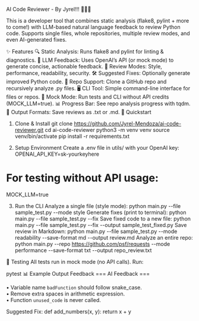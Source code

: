 AI Code Reviewer - By Jyrel!!! 🧑‍💻🤖

This is a developer tool that combines static analysis (flake8, pylint + more to come!) with LLM-based natural language feedback to review Python code.
Supports single files, whole repositories, multiple review modes, and even AI-generated fixes.

✨ Features
🔍 Static Analysis: Runs flake8 and pylint for linting & diagnostics.
🤖 LLM Feedback: Uses OpenAI’s API (or mock mode) to generate concise, actionable feedback.
🧩 Review Modes: Style, performance, readability, security.
🛠️ Suggested Fixes: Optionally generate improved Python code.
📂 Repo Support: Clone a GitHub repo and recursively analyze .py files.
🖥️ CLI Tool: Simple command-line interface for files or repos.
🔄 Mock Mode: Run tests and CLI without API credits (MOCK_LLM=true).
📊 Progress Bar: See repo analysis progress with tqdm.
📑 Output Formats: Save reviews as .txt or .md.
🚀 Quickstart


1. Clone & Install
git clone https://github.com/Jyrel-Mendoza/ai-code-reviewer.git
cd ai-code-reviewer
python3 -m venv venv
source venv/bin/activate
pip install -r requirements.txt

2. Setup Environment
Create a .env file in utils/ with your OpenAI key:
OPENAI_API_KEY=sk-yourkeyhere
# For testing without API usage:
MOCK_LLM=true

3. Run the CLI
Analyze a single file (style mode):
python main.py --file sample_test.py --mode style
Generate fixes (print to terminal):
python main.py --file sample_test.py --fix
Save fixed code to a new file:
python main.py --file sample_test.py --fix --output sample_test_fixed.py
Save review in Markdown:
python main.py --file sample_test.py --mode readability --save-format md --output review.md
Analyze an entire repo:
python main.py --repo https://github.com/psf/requests --mode performance --save-format txt --output repo_review.txt


🧪 Testing
All tests run in mock mode (no API calls).
Run:


pytest
📊 Example Output
Feedback
=== AI Feedback ===

• Variable name `badFunction` should follow snake_case.  
• Remove extra spaces in arithmetic expression.  
• Function `unused_code` is never called.  


Suggested Fix:
def add_numbers(x, y):
    return x + y